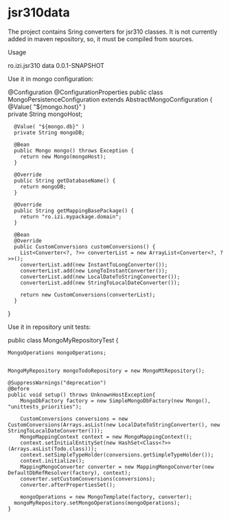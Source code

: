 jsr310data
==========


The project contains Sring converters for jsr310 classes. It is not currently added in maven repository, so, it must be compiled from sources.

Usage

<dependency>
			<groupId>ro.izi.jsr310</groupId>
			<artifactId>data</artifactId>
			<version>0.0.1-SNAPSHOT</version>
</dependency>

Use it in mongo configuration:

@Configuration
@ConfigurationProperties
public class MongoPersistenceConfiguration extends AbstractMongoConfiguration {
      @Value( "${mongo.host}" )  
      private String mongoHost;
      
      @Value( "${mongo.db}" )
      private String mongoDB;
    
	  @Bean
	  public Mongo mongo() throws Exception {
	    return new Mongo(mongoHost);
	  }

	  @Override
	  public String getDatabaseName() {
	    return mongoDB;
	  }

	  @Override
	  public String getMappingBasePackage() {
	    return "ro.izi.mypackage.domain";
	  }

	  @Bean
	  @Override
	  public CustomConversions customConversions() {
	    List<Converter<?, ?>> converterList = new ArrayList<Converter<?, ?>>();
	    converterList.add(new InstantToLongConverter());
	    converterList.add(new LongToInstantConverter());
	    converterList.add(new LocalDateToStringConverter());
	    converterList.add(new StringToLocalDateConverter());
	    
	    return new CustomConversions(converterList);
	  }

	 
}


Use it in repository unit tests:

public class MongoMyRepositoryTest {

	MongoOperations mongoOperations;

    
    MongoMyRepository mongoTodoRepository = new MongoMtRepository();
    
    @SuppressWarnings("deprecation")
    @Before
    public void setup() throws UnknownHostException{
    	MongoDbFactory factory = new SimpleMongoDbFactory(new Mongo(), "unittests_priorities");
    	
    	CustomConversions conversions = new CustomConversions(Arrays.asList(new LocalDateToStringConverter(), new StringToLocalDateConverter()));
    	MongoMappingContext context = new MongoMappingContext();
    	context.setInitialEntitySet(new HashSet<Class<?>>(Arrays.asList(Todo.class)));
    	context.setSimpleTypeHolder(conversions.getSimpleTypeHolder());
    	context.initialize();
    	MappingMongoConverter converter = new MappingMongoConverter(new DefaultDbRefResolver(factory), context);
    	converter.setCustomConversions(conversions);
    	converter.afterPropertiesSet();
    	
    	mongoOperations = new MongoTemplate(factory, converter);
      mongoMyRepository.setMongoOperations(mongoOperations);
    }
    

